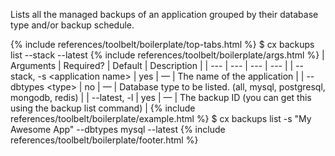 Lists all the managed backups of an application grouped by their database type and/or backup schedule.

{% include references/toolbelt/boilerplate/top-tabs.html %}
$ cx backups list --stack <application name> --latest 
{% include references/toolbelt/boilerplate/args.html %}
| Arguments | Required? | Default | Description |
|  ---  |  ---  |  ---  |  ---  |
| \--stack, -s &lt;application name&gt; | yes | — | The name of the application |
| \--dbtypes &lt;type&gt; | no | — | Database type to be listed. (all, mysql, postgresql, mongodb, redis) |
| \--latest, -l | yes | — | The backup ID (you can get this using the backup list command) |
{% include references/toolbelt/boilerplate/example.html %}
$ cx backups list -s "My Awesome App" --dbtypes mysql --latest
{% include references/toolbelt/boilerplate/footer.html %}
